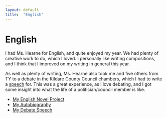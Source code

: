 ```yaml
---
layout: default
title:  "English"
---
```

<html>
  <body>
  <h1>English</h1>
    <p>I had Ms. Hearne for English, and quite enjoyed my year. We had plenty of creative work to do, which I loved. I personally like writing compositions, and I think that I improved on my writing in general this year.</p>
    <p>As well as plenty of writing, Ms. Hearne also took me and five others from TY to a debate in the Kildare County Council chambers, which I had to write a <a href="https://docs.google.com/document/d/162Ly3TJVNX9mefZTIhrcY2rgqJ2EXqkBef9k17bpR2U/pub?embedded=true" target="_blank">speech</a> for. This was a great experience, as I love debating, and I got some insight into what the life of a politician/council member is like.</p>
      <ul>
        <li><a href="https://docs.google.com/document/d/1xi4z8Dc8DXILBGtENt0G04-RIH-nixHxD4TrdduRdws/pub?embedded=true" target="_blank">My English Novel Project</a></li>
        <li><a href="https://docs.google.com/document/d/1iLXLUsmnAp0hamVry7vfDf2q0ksYx2c2lE6kkXGEIR0/pub?embedded=true" target="_blank">My Autobiography</a></li>
        <li><a href="https://docs.google.com/document/d/162Ly3TJVNX9mefZTIhrcY2rgqJ2EXqkBef9k17bpR2U/pub?embedded=true" target="_blank">My Debate Speech</a></li> 
      </ul>
  </body>
</html>
